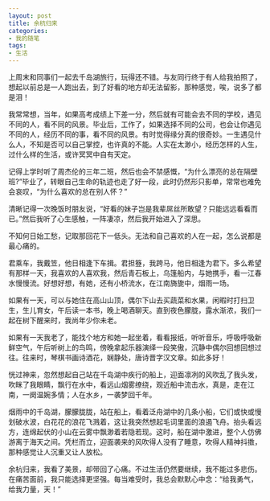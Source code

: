 ```yaml
---
layout: post
title: 余杭归来
categories:
- 我的随笔
tags:
- 生活
---
```


上周末和同事们一起去千岛湖旅行，玩得还不错。与友同行终于有人给我拍照了，想起以前总是一人跑出去，到了好看的地方却无法留影，那种感觉，唉，说多了都是泪！

我常常想，当年，如果高考成绩上下差一分，然后就有可能会去不同的学校，遇见不同的人，看不同的风景。毕业后，工作了，如果选择不同的公司，也会让你遇见不同的人，经历不同的事，看不同的风景。有时觉得缘分真的很奇妙。一生遇见什么人，不知是否可以自己掌控，也许真的不能。人实在太渺小，经历怎样的人生，过什么样的生活，或许冥冥中自有天定。

记得上学时听了周杰伦的三年二班，然后也会不禁感慨，“为什么漂亮的总在隔壁班?”毕业了，转眼自己生命的轨迹也走了好一段，此时仍然形只影单，常常也难免会哀叹，“为什么喜欢的总在别人怀？”

清晰记得一次晚饭时朋友说，“好看的妹子岂是我辈屌丝所敢望？只能远远看看而已。”然后我听了心生感触，一阵凄凉，然后我开始进入了深思。

不知何日始工愁，记取那回花下一低头。无法和自己喜欢的人在一起，怎么说都是最心痛的。

君乘车，我戴笠，他日相逢下车揖。君担簦，我跨马，他日相逢为君下。多么希望有那样一天，我喜欢的人喜欢我，然后青石板上，乌篷船内，与她携手，看一江春水慢慢流。好想好想，有她，还有小桥流水，在江南旖旎中，烟雨一场。

如果有一天，可以与她住在高山山顶，偶尔下山去买蔬菜和水果，闲暇时打扫卫生，生儿育女，午后读一本书，晚上喝酒聊天。直到夜色朦胧，露水渐浓，我们一起在树下醒来时，我尚年少你未老。

如果有一天我老了，能找个地方和她一起坐着，看看报纸，听听音乐，呼吸呼吸新鲜空气，午后听树上的鸟鸣，傍晚拿起乐器演绎一段笑傲，沉静中偶尔回想回想过往。往来时，琴棋书画诗酒花，娴静处，唐诗晋字汉文章。如此多好！

恍过神来，忽然想起自己站在千岛湖中疾行的船上，迎面凛冽的风吹乱了我头发，吹眯了我眼睛，飘行在水中，看远山烟雾缭绕，观近船中流击水，真是，走在江南，一阕温婉多情；人在水乡，一袭梦回千年。

烟雨中的千岛湖，朦朦胧胧，站在船上，看着泛舟湖中的几条小船，它们或快或慢划破水波，白花花的浪花飞溅着，这让我突然想起毛词里面的浪遏飞舟。抬头看远方，连绵起伏的小山在云雾中飘渺着若隐若现。这时，船在湖中激进，整个人仿佛游离于海天之间。凭栏而立，迎面袭来的风吹得人没有了睡意，吹得人精神抖擞，那种感觉让人沉重又让人放松。

余杭归来，我看了美景，却带回了心痛。不过生活仍然要继续，我不能过多悲伤。在痛苦面前，我只能选择更坚强。每当难受时，我总会默默心中念：“给我勇气，给我力量，天！”






